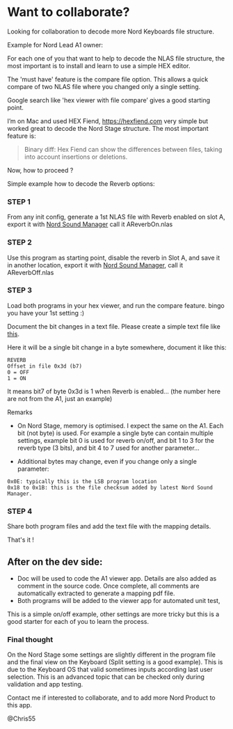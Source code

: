 # Want to collaborate?

Looking for collaboration to decode more Nord Keyboards file structure.

Example for Nord Lead A1 owner:

For each one of you that want to help to decode the NLAS file structure, the most important is to install and learn to use a simple HEX editor.

The 'must have' feature is the compare file option. This allows a quick compare of two NLAS file where you changed only a single setting.



Google search like 'hex viewer with file compare’ gives a good starting point.

I’m on Mac and used HEX Fiend, https://hexfiend.com very simple but worked great to decode the Nord Stage structure.
The most important feature is:
> Binary diff: Hex Fiend can show the differences between files, taking into account insertions or deletions.


Now, how to proceed ?

Simple example how to decode the Reverb options:

### STEP 1
From any init config, generate a 1st NLAS file with Reverb enabled on slot A, export it with [Nord Sound Manager](https://www.nordkeyboards.com/software-tools/nord-sound-manager)  call it AReverbOn.nlas

### STEP 2
Use this program as starting point, disable the reverb in Slot A, and save it in another location, export it with [Nord Sound Manager](https://www.nordkeyboards.com/software-tools/nord-sound-manager), call it AReverbOff.nlas

### STEP 3
Load both programs in your hex viewer, and run the compare feature. bingo you have your 1st setting :)

Document the bit changes in a text file. Please create a simple text file like [this](./ns2/program/NS2_FX_Multi.txt).

Here it will be a single bit change in a byte somewhere, document it like this:
```
REVERB
Offset in file 0x3d (b7)
0 = OFF
1 = ON
```

It means bit7 of byte 0x3d is 1 when Reverb is enabled… (the number here are not from the A1, just an example)


Remarks
- On Nord Stage, memory is optimised. I expect the same on the A1. Each bit (not byte) is used. For example a single byte can contain multiple settings, example bit 0 is used for reverb on/off, and bit 1 to 3 for the reverb type (3 bits), and bit 4 to 7 used for another parameter…

- Additional bytes may change, even if you change only a single parameter:
```
0x0E: typically this is the LSB program location
0x18 to 0x1B: this is the file checksum added by latest Nord Sound Manager.
```

### STEP 4
Share both program files and add the text file with the mapping details.



That's it !

## After on the dev side:

- Doc will be used to code the A1 viewer app. Details are also added as comment in the source code. Once complete, all comments are automatically extracted to generate a mapping pdf file.
- Both programs will be added to the viewer app for automated unit test,


This is a simple on/off example, other settings are more tricky but this is a good starter for each of you to learn the process.

### Final thought
On the Nord Stage some settings are slightly different in the program file and the final view on the Keyboard (Split setting is a good example). This is due to the Keyboard OS that valid sometimes inputs according last user selection. This is an advanced topic that can be checked only during validation and app testing.


Contact me if interested to collaborate, and to add more Nord Product to this app.

@Chris55

